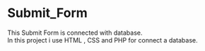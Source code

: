 # Submit_Form
This Submit  Form is connected with database.
<br>
In this project i use HTML , CSS and PHP for connect a database.
